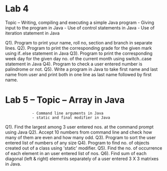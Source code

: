 # Lab 4
  Topic – Writing, compiling and executing a simple Java program
                - Giving input to the program in Java
                - Use of control statements in Java
                - Use of iteration statement in Java

Q1). Program to print your name, roll no, section and branch in separate lines.
Q2). Program to print the corresponding grade for the given mark using if..else statement in Java 
Q3). Program to print the corresponding week day for the given day no. of the current month using switch..case statement in Java
Q4). Program to check a user entered number is palindrome or not.
Q5). Write a program in Java to take first name and last name from user and print both in one line as last name followed by first name.

# Lab 5 – Topic – Array in Java
                - Command line arguments in Java
                - static and final modifier in Java

Q1). Find the largest among 3 user entered nos. at the command prompt using Java
Q2). Accept 10 numbers from command line and check how many of them are 
even and how many odd.
Q3). Program to sort the user entered list of numbers of any size
Q4). Program to find no. of objects created out of a class using 'static' modifier.
Q5). Find the no. of occurrence of each element in an user entered list of nos.
Q6). Find sum of each diagonal (left & right) elements separately of a user entered 3 X 3 matrixes in Java.